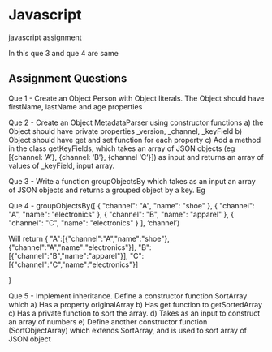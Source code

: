 # Javascript
javascript assignment

In this que 3 and que 4 are same

## Assignment Questions

Que 1 - Create an Object Person with Object literals. The Object should have firstName, lastName and age properties

Que 2 - Create an Object MetadataParser using constructor functions 
        a) the Object should have private properties _version, _channel, _keyField 
        b) Object should have get and set function for each property
        c) Add a method in the class getKeyFields, which takes an array of JSON objects (eg [{channel: ‘A’}, {channel: ‘B’}, {channel ‘C’}]) as input and returns an            array of values of _keyField, input array.

Que 3 - Write a function groupObjectsBy which takes as an input an array of JSON objects and returns a grouped object by a key. Eg

Que 4 - 
 groupObjectsBy([ 
  {
    "channel": "A",
    "name": "shoe"
  },
  {
    "channel": "A",
    "name": "electronics"
  },
  {
    "channel": "B",
    "name": "apparel"
  },
  {
    "channel": "C",
    "name": "electronics"
  }
], ‘channel’)

Will return
{
  "A":[{"channel":"A","name":"shoe"},{"channel":"A","name":"electronics"}],
  "B":[{"channel":"B","name":"apparel"}],
  "C":[{"channel":"C","name":"electronics"}]
  
}

Que 5 - Implement inheritance. Define a constructor function SortArray which 
        a) Has a property originalArray
        b) Has get function to getSortedArray 
        c) Has a private function to sort the array.
        d) Takes as an input to construct an array of numbers
        e) Define another constructor function (SortObjectArray) which extends SortArray, and is used to sort array of JSON object

